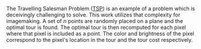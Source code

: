 The Travelling Salesman Problem
([TSP](https://en.wikipedia.org/wiki/Travelling_salesman_problem)) is an
example of a problem which is deceivingly challenging to solve. This work
utilizes that complexity for imagemaking. A set of *n* points are randomly
placed on a plane and the optimal tour is found. The optimal tour is then
recomputed for each pixel where that pixel is included as a point. The color
and brightness of the pixel correspond to the pixel's location in the tour and
the tour cost respectively.